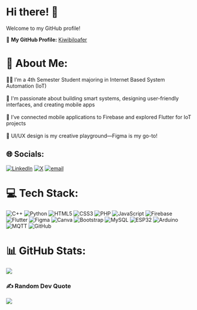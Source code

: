 # Hi there! 👋  
Welcome to my GitHub profile!  

🔗 **My GitHub Profile:** [Kiwibiloafer](https://github.com/Kiwibiloafer)  

# 💫 About Me:
🧑‍🎓 I’m a 4th Semester Student majoring in Internet Based System Automation (IoT)<br>  
📡 I'm passionate about building smart systems, designing user-friendly interfaces, and creating mobile apps<br>  
📱 I’ve connected mobile applications to Firebase and explored Flutter for IoT projects<br>  
🎨 UI/UX design is my creative playground—Figma is my go-to!<br>  

## 🌐 Socials:
[![LinkedIn](https://img.shields.io/badge/LinkedIn-%230077B5.svg?logo=linkedin&logoColor=white)](https://www.linkedin.com/in/alif-jamaludin-188876291/) [![X](https://img.shields.io/badge/X-black.svg?logo=X&logoColor=white)](https://x.com/kiwibiloafer) [![email](https://img.shields.io/badge/Email-D14836?logo=gmail&logoColor=white)](mailto:alifweq@gmail.com)

# 💻 Tech Stack:
![C++](https://img.shields.io/badge/C++-00599C?style=plastic&logo=c%2B%2B&logoColor=white) 
![Python](https://img.shields.io/badge/python-3670A0?style=plastic&logo=python&logoColor=ffdd54) 
![HTML5](https://img.shields.io/badge/html5-%23E34F26.svg?style=plastic&logo=html5&logoColor=white) 
![CSS3](https://img.shields.io/badge/css3-%231572B6.svg?style=plastic&logo=css3&logoColor=white) 
![PHP](https://img.shields.io/badge/php-%23777BB4.svg?style=plastic&logo=php&logoColor=white) 
![JavaScript](https://img.shields.io/badge/javascript-%23323330.svg?style=plastic&logo=javascript&logoColor=%23F7DF1E) 
![Firebase](https://img.shields.io/badge/firebase-a08021?style=plastic&logo=firebase&logoColor=ffcd34) 
![Flutter](https://img.shields.io/badge/Flutter-%2302569B.svg?style=plastic&logo=flutter&logoColor=white)
![Figma](https://img.shields.io/badge/figma-%23F24E1E.svg?style=plastic&logo=figma&logoColor=white) 
![Canva](https://img.shields.io/badge/Canva-%2300C4CC.svg?style=plastic&logo=Canva&logoColor=white) 
![Bootstrap](https://img.shields.io/badge/bootstrap-%238511FA.svg?style=plastic&logo=bootstrap&logoColor=white) 
![MySQL](https://img.shields.io/badge/mysql-4479A1.svg?style=plastic&logo=mysql&logoColor=white) 
![ESP32](https://img.shields.io/badge/ESP32-grey?style=plastic&logo=espressif&logoColor=white) 
![Arduino](https://img.shields.io/badge/Arduino-00979D?style=plastic&logo=arduino&logoColor=white) 
![MQTT](https://img.shields.io/badge/MQTT-purple?style=plastic&logo=eclipse&logoColor=white) 
![GitHub](https://img.shields.io/badge/github-%23121011.svg?style=plastic&logo=github&logoColor=white) 

# 📊 GitHub Stats:
![](https://github-readme-stats.vercel.app/api?username=Kiwibiloafer&theme=aura&hide_border=false&include_all_commits=true&count_private=true)<br/>


### ✍️ Random Dev Quote
![](https://quotes-github-readme.vercel.app/api?type=horizontal&theme=gruvbox)



